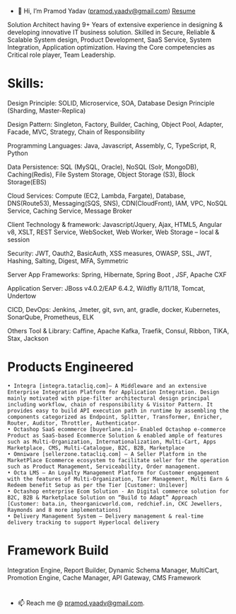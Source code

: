 - 👋 Hi, I’m Pramod Yadav (pramod.yaadv@gmail.com)  [Resume](https://github.com/pramod-yaadv/pramod-yaadv/blob/main/Pramod_Yadav_Resume_3.0.pdf)

Solution Architect having 9+ Years of extensive experience in designing & developing innovative IT business solution. Skilled in Secure, Reliable & Scalable System design, Product Development, SaaS Service, System Integration, Application optimization. Having the Core competencies as Critical role player, Team Leadership.

# Skills: 
Design Principle: SOLID, Microservice, SOA, Database Design Principle (Sharding, Master-Replica)

Design Pattern: Singleton, Factory, Builder, Caching, Object Pool, Adapter, Facade, MVC, Strategy, Chain of Responsibility

Programming Languages: Java, Javascript, Assembly, C, TypeScript, R, Python

Data Persistence: SQL (MySQL, Oracle), NoSQL (Solr, MongoDB), Caching(Redis), File System Storage, Object Storage
(S3), Block Storage(EBS)

Cloud Services: Compute (EC2, Lambda, Fargate), Database, DNS(Route53), Messaging(SQS, SNS), CDN(CloudFront),
IAM, VPC, NoSQL Service, Caching Service, Message Broker

Client Technology & framework: Javascript/Jquery, Ajax, HTML5, Angular v8, XSLT, REST Service, WebSocket, Web
Worker, Web Storage – local & session

Security: JWT, Oauth2, BasicAuth, XSS measures, OWASP, SSL, JWT, Hashing, Salting, Digest, MFA, Symmetric

Server App Frameworks: Spring, Hibernate, Spring Boot , JSF, Apache CXF

Application Server: JBoss v4.0.2/EAP 6.4.2, Wildfly 8/11/18, Tomcat, Undertow

CICD, DevOps: Jenkins, Jmeter, git, svn, ant, gradle, docker, Kubernetes, SonarQube, Prometheus, ELK

Others Tool & Library: Caffine, Apache Kafka, Traefik, Consul, Ribbon, TIKA, Stax, Jackson

# Products Engineered
    • Integra [integra.tatacliq.com]– A Middleware and an extensive Enterprise Integration Platform for Application Integration. Design mainly motivated with pipe-filter architectural design principal including workflow, chain of responsibility & Visitor Pattern. It provides easy to build API execution path in runtime by assembling the components categorized as Endpoint, Splitter, Transformer, Enricher, Router, Auditor, Throttler, Authenticator.
    • Octashop SaaS ecommerce [buyerlane.in]– Enabled Octashop e-commerce Product as SaaS-based Ecommerce Solution & enabled ample of features such as Multi-Organization, Internationalization, Multi-Cart, Apps Marketplace, CMS, Multi-Catalogue, B2C, B2B, Marketplace
    • Omniware [sellerzone.tatacliq.com] – A Seller Platform in the MarketPlace Ecommerce ecosystem to facilitate seller for the operation such as Product Management, Serviceability, Order management.
    • Octa LMS – An Loyalty Management Platform for Customer engagement with the features of Multi-Organization, Tier Management, Multi Earn & Redeem benefit Setup as per the Tier [Customer: Unilever]
    • Octashop enterprise Ecom Solution - An Digital commerce solution for B2C, B2B & Marketplace Solution on “Build to Adapt” Approach [Customer: bata.in, theorganicworld.com, redchief.in, CKC Jewellers, Raymonds and 8 more implementations]
    • Delivery Management System – Delivery management & real-time delivery tracking to support Hyperlocal delivery

# Framework Build
Integration Engine, Report Builder, Dynamic Schema Manager, MultiCart, Promotion Engine, Cache Manager, API Gateway, CMS Framework

# 

- 📫 Reach me @ pramod.yaadv@gmail.com.
